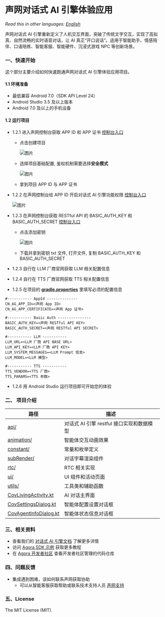 # 声网对话式 AI 引擎体验应用

*Read this in other languages: [English](README.md)*

声网对话式 AI 引擎重新定义了人机交互界面，突破了传统文字交互，实现了高拟真、自然流畅的实时语音对话，让 AI 真正“开口说话”。适用于智能助手、情感陪伴、口语陪练、智能客服、智能硬件、沉浸式游戏 NPC 等创新场景。

### 一、快速开始

这个部分主要介绍如何快速跑通声网对话式 AI 引擎体验应用项目。

#### 1.1 环境准备

- 最低兼容 Android 7.0（SDK API Level 24）
- Android Studio 3.5 及以上版本
- Android 7.0 及以上的手机设备

#### 1.2 运行项目

- 1.2.1 进入声网控制台获取 APP ID 和 APP 证书 [控制台入口](https://console.shengwang.cn/overview)

  - 点击创建项目

    ![图片](https://accktvpic.oss-cn-beijing.aliyuncs.com/pic/github_readme/ent-full/sdhy_1.jpg)
  - 选择项目基础配置, 鉴权机制需要选择**安全模式**

    ![图片](https://accktvpic.oss-cn-beijing.aliyuncs.com/pic/github_readme/ent-full/sdhy_2.jpg)
  - 拿到项目 APP ID 与 APP 证书

- 1.2.2 在声网控制台给 APP ID 开启对话式 AI 引擎功能权限 [控制台入口](https://console.shengwang.cn/product/ConversationAI?tab=config)

  ![图片](https://accktvpic.oss-cn-beijing.aliyuncs.com/pic/github_readme/ent-full/ConvoAI.png)

- 1.2.3 在声网控制台获取 RESTful API 的 BASIC_AUTH_KEY 和 BASIC_AUTH_SECRET [控制台入口](https://console.shengwang.cn/settings/restfulApi)
  - 点击添加密钥

    ![图片](https://accktvpic.oss-cn-beijing.aliyuncs.com/pic/github_readme/ent-full/restful.png)
  - 下载并拿到密钥 txt 文件, 打开文件, 复制 BASIC_AUTH_KEY 和 BASIC_AUTH_SECRET

- 1.2.3 自行在 LLM 厂商官网获取 LLM 相关配置信息

- 1.2.4 自行在 TTS 厂商官网获取 TTS 相关配置信息

- 1.2.5 在项目的 [**gradle.properties**](../../gradle.properties) 里填写必须的配置信息
```
#----------- AppId --------------
CN_AG_APP_ID=<声网 App ID>
CN_AG_APP_CERTIFICATE=<声网 App 证书>

#----------- Basic Auth ---------------
BASIC_AUTH_KEY=<声网 RESTful API KEY>
BASIC_AUTH_SECRET=<声网 RESTful API SECRET>

#----------- LLM -----------
LLM_URL=<LLM 厂商 API BASE URL>
LLM_API_KEY=<LLM 厂商 API KEY>
LLM_SYSTEM_MESSAGES=<LLM Prompt 信息>
LLM_MODEL=<LLM 模型>

#----------- TTS -----------
TTS_VENDOR=<TTS 厂商>
TTS_PARAMS=<TTS 参数>
```

- 1.2.6 用 Android Studio 运行项目即可开始您的体验

### 二、 项目介绍

| 路径 | 描述 |
|------------------------------------------------------------------|-------------|
| [api/](Android/scenes/convoai/src/main/java/io/agora/scene/convoai/api) | 对话式 AI 引擎 restful 接口实现和数据模型 |
| [animation/](Android/scenes/convoai/src/main/java/io/agora/scene/convoai/animation) | 智能体交互动画效果 |
| [constant/](Android/scenes/convoai/src/main/java/io/agora/scene/convoai/constant) | 常量和枚举定义 |
| [subRender/](Android/scenes/convoai/src/main/java/io/agora/scene/convoai/subRender/v2) | 对话字幕渲染组件 |
| [rtc/](Android/scenes/convoai/src/main/java/io/agora/scene/convoai/rtc) | RTC 相关实现 |
| [ui/](Android/scenes/convoai/src/main/java/io/agora/scene/convoai/ui) | UI 组件和活动页面 |
| [utils/](Android/scenes/convoai/src/main/java/io/agora/scene/convoai/utils) | 工具类和辅助函数 |
| [CovLivingActivity.kt](Android/scenes/convoai/src/main/java/io/agora/scene/convoai/CovLivingActivity.kt) | AI 对话主界面 |
| [CovSettingsDialog.kt](Android/scenes/convoai/src/main/java/io/agora/scene/convoai/CovSettingsDialog.kt) | 智能体配置设置对话框 |
| [CovAgentInfoDialog.kt](Android/scenes/convoai/src/main/java/io/agora/scene/convoai/CovAgentInfoDialog.kt) | 智能体状态信息对话框 |

### 三、相关资料

- 查看我们的 [对话式 AI 引擎文档](https://doc.shengwang.cn/doc/convoai/restful/landing-page) 了解更多详情
- 访问 [Agora SDK 示例](https://github.com/AgoraIO) 获取更多教程
- 在 [Agora 开发者社区](https://github.com/AgoraIO-Community) 查看开发者社区管理的代码仓库

### 四、问题反馈

- 集成遇到困难，该如何联系声网获取协助
  - 可以从智能客服获取帮助或联系技术支持人员 [声网支持](https://ticket.shengwang.cn/form?type_id=&sdk_product=&sdk_platform=&sdk_version=&current=0&project_id=&call_id=&channel_name=)

### 五、License
The MIT License (MIT).